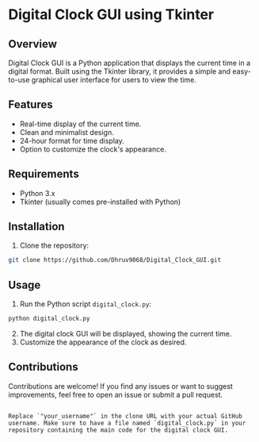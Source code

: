 
# Digital Clock GUI using Tkinter

## Overview

Digital Clock GUI is a Python application that displays the current time in a digital format. Built using the Tkinter library, it provides a simple and easy-to-use graphical user interface for users to view the time.

## Features

- Real-time display of the current time.
- Clean and minimalist design.
- 24-hour format for time display.
- Option to customize the clock's appearance.

## Requirements

- Python 3.x
- Tkinter (usually comes pre-installed with Python)

## Installation

1. Clone the repository:

```bash
git clone https://github.com/Dhruv9068/Digital_Clock_GUI.git
```

## Usage

1. Run the Python script `digital_clock.py`:

```bash
python digital_clock.py
```

2. The digital clock GUI will be displayed, showing the current time.
3. Customize the appearance of the clock as desired.

## Contributions

Contributions are welcome! If you find any issues or want to suggest improvements, feel free to open an issue or submit a pull request.

```

Replace `"your_username"` in the clone URL with your actual GitHub username. Make sure to have a file named `digital_clock.py` in your repository containing the main code for the digital clock GUI.
